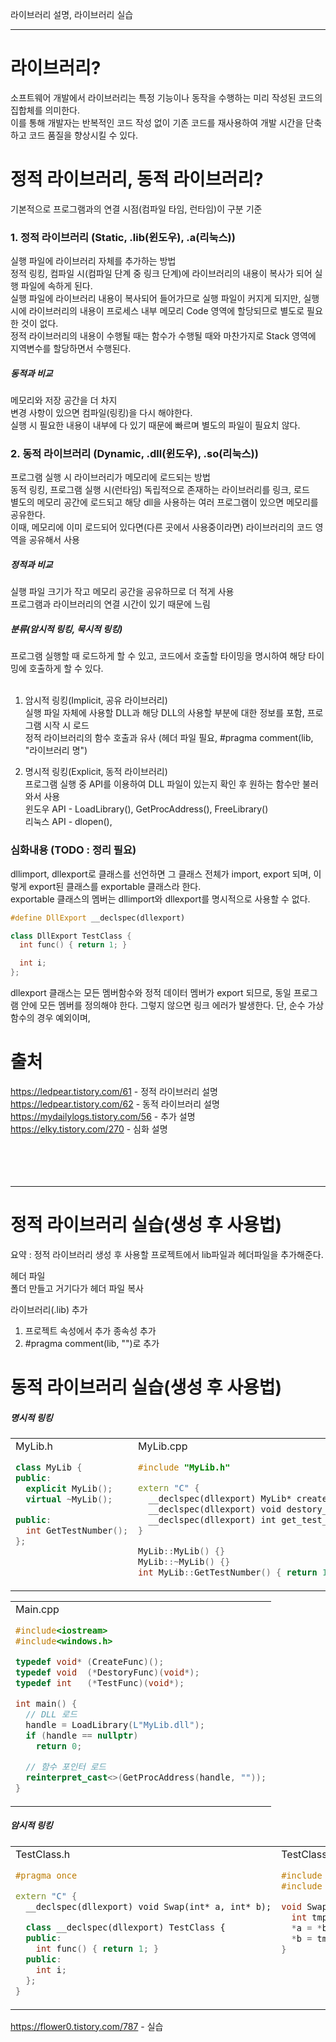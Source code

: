 라이브러리 설명, 라이브러리 실습
<hr/>

# 라이브러리?
소프트웨어 개발에서 라이브러리는 특정 기능이나 동작을 수행하는 미리 작성된 코드의 집합체를 의미한다. <br/>
이를 통해 개발자는 반복적인 코드 작성 없이 기존 코드를 재사용하여 개발 시간을 단축하고 코드 품질을 향상시킬 수 있다. <br/>

# 정적 라이브러리, 동적 라이브러리?
기본적으로 프로그램과의 연결 시점(컴파일 타임, 런타임)이 구분 기준 <br/>

### 1. 정적 라이브러리 (Static, .lib(윈도우), .a(리눅스))
실행 파일에 라이브러리 자체를 추가하는 방법 <br/>
정적 링킹, 컴파일 시(컴파일 단계 중 링크 단계)에 라이브러리의 내용이 복사가 되어 실행 파일에 속하게 된다. <br/>
실행 파일에 라이브러리 내용이 복사되어 들어가므로 실행 파일이 커지게 되지만, 실행 시에 라이브러리의 내용이 프로세스 내부 메모리 Code 영역에 할당되므로 별도로 필요한 것이 없다. <br/>
정적 라이브러리의 내용이 수행될 때는 함수가 수행될 때와 마찬가지로 Stack 영역에 지역변수를 할당하면서 수행된다. <br/>

##### 동적과 비교 <br/>
메모리와 저장 공간을 더 차지 <br/> 
변경 사항이 있으면 컴파일(링킹)을 다시 해야한다. <br/>
실행 시 필요한 내용이 내부에 다 있기 때문에 빠르며 별도의 파일이 필요치 않다.<br/>

### 2. 동적 라이브러리 (Dynamic, .dll(윈도우), .so(리눅스))
프로그램 실행 시 라이브러리가 메모리에 로드되는 방법 <br/>
동적 링킹, 프로그램 실행 시(런타임) 독립적으로 존재하는 라이브러리를 링크, 로드 <br/>
별도의 메모리 공간에 로드되고 해당 dll을 사용하는 여러 프로그램이 있으면 메모리를 공유한다. <br/>
이때, 메모리에 이미 로드되어 있다면(다른 곳에서 사용중이라면) 라이브러리의 코드 영역을 공유해서 사용 <br/>

##### 정적과 비교 <br/>
실행 파일 크기가 작고 메모리 공간을 공유하므로 더 적게 사용 <br/>
프로그램과 라이브러리의 연결 시간이 있기 때문에 느림 <br/>

##### 분류(암시적 링킹, 묵시적 링킹)
프로그램 실행할 때 로드하게 할 수 있고, 코드에서 호출할 타이밍을 명시하여 해당 타이밍에 호출하게 할 수 있다. <br/><br/>
1) 암시적 링킹(Implicit, 공유 라이브러리) <br/>
실행 파일 자체에 사용할 DLL과 해당 DLL의 사용할 부분에 대한 정보를 포함, 프로그램 시작 시 로드 <br/>
정적 라이브러리의 함수 호출과 유사 (헤더 파일 필요, #pragma comment(lib, "라이브러리 명") <br/>

2) 명시적 링킹(Explicit, 동적 라이브러리) <br/> 
프로그램 실행 중 API를 이용하여 DLL 파일이 있는지 확인 후 원하는 함수만 불러와서 사용 <br/>
윈도우 API - LoadLibrary(), GetProcAddress(), FreeLibrary() <br/>
리눅스 API - dlopen(), <br/>

### 심화내용 (TODO : 정리 필요)
dllimport, dllexport로 클래스를 선언하면 그 클래스 전체가 import, export 되며, 이렇게 export된 클래스를 exportable 클래스라 한다. <br/>
exportable 클래스의 멤버는 dllimport와 dllexport를 명시적으로 사용할 수 없다. <br/>

```c++
#define DllExport __declspec(dllexport)

class DllExport TestClass {
  int func() { return 1; }

  int i;
};
```

dllexport 클래스는 모든 멤버함수와 정적 데이터 멤버가 export 되므로, 동일 프로그램 안에 모든 멤버를 정의해야 한다.
그렇지 않으면 링크 에러가 발생한다. 단, 순수 가상 함수의 경우 예외이며, 

# 출처
https://ledpear.tistory.com/61 - 정적 라이브러리 설명 <br/>
https://ledpear.tistory.com/62 - 동적 라이브러리 설명 <br/>
https://mydailylogs.tistory.com/56 - 추가 설명<br/>
https://elky.tistory.com/270 - 심화 설명 <br/>
<br/><br/><br/><br/>
<hr/>



# 정적 라이브러리 실습(생성 후 사용법)
요약 : 정적 라이브러리 생성 후 사용할 프로젝트에서 lib파일과 헤더파일을 추가해준다.

헤더 파일 <br/>
폴더 만들고 거기다가 헤더 파일 복사

라이브러리(.lib) 추가 <br/>
1) 프로젝트 속성에서 추가 종속성 추가
2) #pragma comment(lib, "")로 추가


# 동적 라이브러리 실습(생성 후 사용법)
##### 명시적 링킹
<table>
<td valign="top">
MyLib.h

```c++
class MyLib {
public:
  explicit MyLib();
  virtual ~MyLib();

public:
  int GetTestNumber();
};
```

</td>
<td>
MyLib.cpp
  
~~~c++
#include "MyLib.h"

extern "C" {
  __declspec(dllexport) MyLib* create_component() { return new MyLib(); }
  __declspec(dllexport) void destory_component(MyLib* obj) { delete obj; }
  __declspec(dllexport) int get_test_number(MyLib* obj) { return obj->GetTestNumber(); }
}

MyLib::MyLib() {}
MyLib::~MyLib() {}
int MyLib::GetTestNumber() { return 100; }
~~~

</td>
</table>

<table>
<td>
Main.cpp

~~~c++
#include<iostream>
#include<windows.h>

typedef void* (CreateFunc)();
typedef void  (*DestoryFunc)(void*);
typedef int   (*TestFunc)(void*);

int main() {
  // DLL 로드
  handle = LoadLibrary(L"MyLib.dll");
  if (handle == nullptr)
    return 0;

  // 함수 포인터 로드
  reinterpret_cast<>(GetProcAddress(handle, ""));
}
~~~

</td>
</table>

##### 암시적 링킹
<table>
<td valign="top">
TestClass.h

```c++
#pragma once

extern "C" {
  __declspec(dllexport) void Swap(int* a, int* b);

  class __declspec(dllexport) TestClass {
  public:
    int func() { return 1; }
  public:
    int i;
  };
}
```

</td>
<td valign="top">
TestClass.cpp

```c++
#include "pch.h"
#include "TestClass.h"

void Swap(int* a, int* b) {
  int tmp = *a;
  *a = *b;
  *b = tmp;
}
```

</td>
</table>


https://flower0.tistory.com/787 - 실습 <br/>

